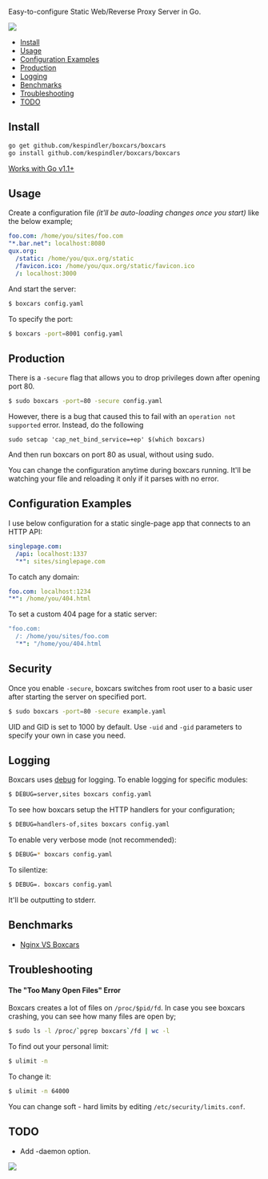 Easy-to-configure Static Web/Reverse Proxy Server in Go.

![](http://i.cloudup.com/i5Tpn00lCc.png)

* [Install](#install)
* [Usage](#usage)
* [Configuration Examples](#configuration-examples)
* [Production](#production)
* [Logging](#logging)
* [Benchmarks](#benchmarks)
* [Troubleshooting](#troubleshooting)
* [TODO](#todo)

## Install

```bash
go get github.com/kespindler/boxcars/boxcars
go install github.com/kespindler/boxcars/boxcars
```

[Works with Go v1.1+](https://github.com/azer/boxcars/issues/14)

## Usage

Create a configuration file *(it'll be auto-loading changes once you start)*  like the below example;

```yaml
foo.com: /home/you/sites/foo.com
"*.bar.net": localhost:8080
qux.org:
  /static: /home/you/qux.org/static
  /favicon.ico: /home/you/qux.org/static/favicon.ico
  /: localhost:3000
```

And start the server:

```bash
$ boxcars config.yaml
```

To specify the port:

```bash
$ boxcars -port=8001 config.yaml
```

## Production

There is a `-secure` flag that allows you to drop privileges down after opening port 80.

```bash
$ sudo boxcars -port=80 -secure config.yaml
```

However, there is a bug that caused this to fail with an `operation not supported` error.
Instead, do the following

`sudo setcap 'cap_net_bind_service=+ep' $(which boxcars)`

And then run boxcars on port 80 as usual, without using sudo.

You can change the configuration anytime during boxcars running. 
It'll be watching your file and reloading it only if it parses with no error.

## Configuration Examples

I use below configuration for a static single-page app that connects to an HTTP API:

```yaml
singlepage.com:
  /api: localhost:1337
  "*": sites/singlepage.com
```

To catch any domain:

```yaml
foo.com: localhost:1234
"*": /home/you/404.html
```

To set a custom 404 page for a static server:

```yaml
"foo.com:
  /: /home/you/sites/foo.com
  "*": "/home/you/404.html
```

## Security

Once you enable `-secure`, boxcars switches from root user to a basic user after starting the server on specified port. 

```bash
$ sudo boxcars -port=80 -secure example.yaml
```

UID and GID is set to 1000 by default. Use `-uid` and `-gid` parameters to specify your own in case you need.

## Logging

Boxcars uses [debug](http://github.com/azer/debug) for logging. To enable logging for specific modules: 

```bash
$ DEBUG=server,sites boxcars config.yaml
```

To see how boxcars setup the HTTP handlers for your configuration;

```bash
$ DEBUG=handlers-of,sites boxcars config.yaml
```

To enable very verbose mode (not recommended):

```bash
$ DEBUG=* boxcars config.yaml
```

To silentize:

```bash
$ DEBUG=. boxcars config.yaml
```

It'll be outputting to stderr.

## Benchmarks

* [Nginx VS Boxcars](https://gist.github.com/azer/5955772)

## Troubleshooting

#### The "Too Many Open Files" Error

Boxcars creates a lot of files on `/proc/$pid/fd`. In case you see boxcars crashing, you can see how many files are open by;

```bash
$ sudo ls -l /proc/`pgrep boxcars`/fd | wc -l
```

To find out your personal limit:

```bash
$ ulimit -n
```

To change it:

```bash
$ ulimit -n 64000
```


You can change soft - hard limits by editing `/etc/security/limits.conf`.

## TODO

* Add -daemon option.

![](http://i.cloudup.com/rH_0UwNYg1.jpg)
